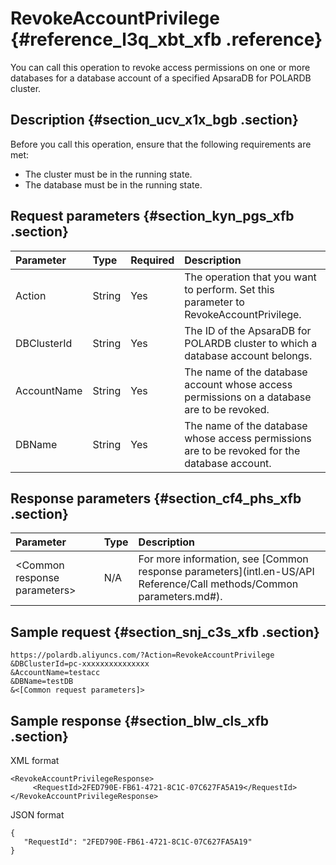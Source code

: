 # RevokeAccountPrivilege {#reference_l3q_xbt_xfb .reference}

You can call this operation to revoke access permissions on one or more databases for a database account of a specified ApsaraDB for POLARDB cluster.

## Description {#section_ucv_x1x_bgb .section}

Before you call this operation, ensure that the following requirements are met:

-   The cluster must be in the running state.
-   The database must be in the running state.

## Request parameters {#section_kyn_pgs_xfb .section}

|Parameter|Type|Required|Description|
|:--------|:---|:-------|:----------|
|Action|String|Yes|The operation that you want to perform. Set this parameter to RevokeAccountPrivilege.|
|DBClusterId|String|Yes|The ID of the ApsaraDB for POLARDB cluster to which a database account belongs.|
|AccountName|String|Yes|The name of the database account whose access permissions on a database are to be revoked.|
|DBName|String|Yes|The name of the database whose access permissions are to be revoked for the database account.|

## Response parameters {#section_cf4_phs_xfb .section}

|Parameter|Type|Description|
|:--------|:---|:----------|
|<Common response parameters\>|N/A|For more information, see [Common response parameters](intl.en-US/API Reference/Call methods/Common parameters.md#).|

## Sample request {#section_snj_c3s_xfb .section}

```
https://polardb.aliyuncs.com/?Action=RevokeAccountPrivilege
&DBClusterId=pc-xxxxxxxxxxxxxxx
&AccountName=testacc
&DBName=testDB
&<[Common request parameters]>
```

## Sample response {#section_blw_cls_xfb .section}

XML format

```
<RevokeAccountPrivilegeResponse>  
     <RequestId>2FED790E-FB61-4721-8C1C-07C627FA5A19</RequestId>
</RevokeAccountPrivilegeResponse>
```

JSON format

```
{
   "RequestId": "2FED790E-FB61-4721-8C1C-07C627FA5A19"
}
```

